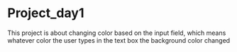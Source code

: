 # Project_day1

This project is about changing color based on the input field, which means whatever color the user types in the text box the background color changed
